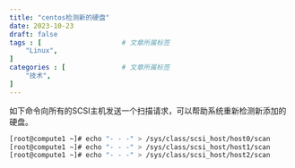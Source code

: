 ```yaml
---
title: "centos检测新的硬盘"
date: 2023-10-23
draft: false
tags : [                    # 文章所属标签
    "Linux",
]
categories : [              # 文章所属标签
    "技术",
]
---
```



如下命令向所有的SCSI主机发送一个扫描请求，可以帮助系统重新检测新添加的硬盘。

```bash
[root@compute1 ~]# echo "- - -" > /sys/class/scsi_host/host0/scan
[root@compute1 ~]# echo "- - -" > /sys/class/scsi_host/host1/scan
[root@compute1 ~]# echo "- - -" > /sys/class/scsi_host/host2/scan
```